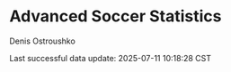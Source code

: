 # Advanced Soccer Statistics
Denis Ostroushko

<!-- gfm -->

Last successful data update: 2025-07-11 10:18:28 CST
